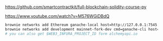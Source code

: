 https://github.com/smartcontractkit/full-blockchain-solidity-course-py

https://www.youtube.com/watch?v=M576WGiDBdQ

```bash
brownie networks add Ethereum ganache-local host=http://127.0.0.1:7545 chainid=5777
brownie networks add development mainnet-fork-dev cmd=ganache-cli host=http://127.0.0.1 fork='https://mainnet.infura.io/v3/$WEB3_INFURA_PROJECT_ID' accounts=10 mnemonic=brownie port=8545
# you can also get $WEB3_INFURA_PROJECT_ID form alchemyapi.io
```
